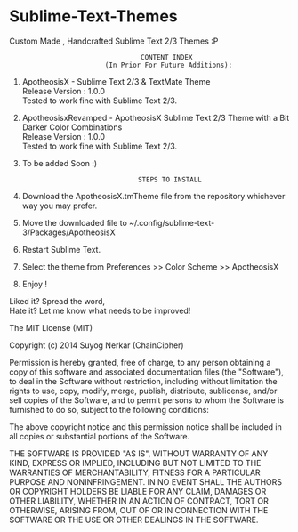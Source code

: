 Sublime-Text-Themes
=====================

Custom Made , Handcrafted Sublime Text 2/3 Themes :P   



									 CONTENT INDEX 
							(In Prior For Future Additions):

1) ApotheosisX -  Sublime Text 2/3 & TextMate Theme   
				  Release Version : 1.0.0   
				  Tested to work fine with Sublime Text 2/3.   

2) ApotheosisxRevamped - ApotheosisX Sublime Text 2/3 Theme with a Bit Darker Color Combinations    
				  Release Version : 1.0.0   
				  Tested to work fine with Sublime Text 2/3.   

3) To be added Soon :)   



									STEPS TO INSTALL   

1) Download the ApotheosisX.tmTheme file from the repository whichever way you may prefer.   
2) Move the downloaded file to ~/.config/sublime-text-3/Packages/ApotheosisX   
3) Restart Sublime Text.   
4) Select the theme from Preferences >> Color Scheme >> ApotheosisX   
5) Enjoy !   



Liked it? Spread the word,    
Hate it? Let me know what needs to be improved!   




The MIT License (MIT)

Copyright (c) 2014 Suyog Nerkar (ChainCipher)

Permission is hereby granted, free of charge, to any person obtaining a copy
of this software and associated documentation files (the "Software"), to deal
in the Software without restriction, including without limitation the rights
to use, copy, modify, merge, publish, distribute, sublicense, and/or sell
copies of the Software, and to permit persons to whom the Software is
furnished to do so, subject to the following conditions:

The above copyright notice and this permission notice shall be included in
all copies or substantial portions of the Software.

THE SOFTWARE IS PROVIDED "AS IS", WITHOUT WARRANTY OF ANY KIND, EXPRESS OR
IMPLIED, INCLUDING BUT NOT LIMITED TO THE WARRANTIES OF MERCHANTABILITY,
FITNESS FOR A PARTICULAR PURPOSE AND NONINFRINGEMENT. IN NO EVENT SHALL THE
AUTHORS OR COPYRIGHT HOLDERS BE LIABLE FOR ANY CLAIM, DAMAGES OR OTHER
LIABILITY, WHETHER IN AN ACTION OF CONTRACT, TORT OR OTHERWISE, ARISING FROM,
OUT OF OR IN CONNECTION WITH THE SOFTWARE OR THE USE OR OTHER DEALINGS IN
THE SOFTWARE.
